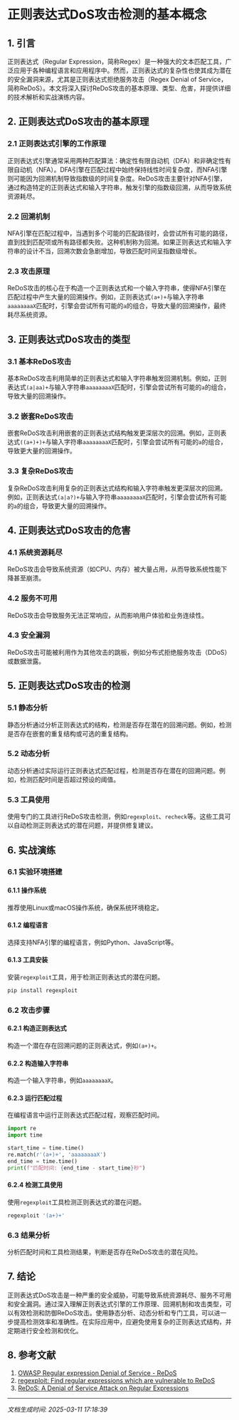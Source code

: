 # 正则表达式DoS攻击检测的基本概念

## 1. 引言

正则表达式（Regular Expression，简称Regex）是一种强大的文本匹配工具，广泛应用于各种编程语言和应用程序中。然而，正则表达式的复杂性也使其成为潜在的安全漏洞来源，尤其是正则表达式拒绝服务攻击（Regex Denial of Service，简称ReDoS）。本文将深入探讨ReDoS攻击的基本原理、类型、危害，并提供详细的技术解析和实战演练内容。

## 2. 正则表达式DoS攻击的基本原理

### 2.1 正则表达式引擎的工作原理

正则表达式引擎通常采用两种匹配算法：确定性有限自动机（DFA）和非确定性有限自动机（NFA）。DFA引擎在匹配过程中始终保持线性时间复杂度，而NFA引擎则可能因为回溯机制导致指数级的时间复杂度。ReDoS攻击主要针对NFA引擎，通过构造特定的正则表达式和输入字符串，触发引擎的指数级回溯，从而导致系统资源耗尽。

### 2.2 回溯机制

NFA引擎在匹配过程中，当遇到多个可能的匹配路径时，会尝试所有可能的路径，直到找到匹配项或所有路径都失败。这种机制称为回溯。如果正则表达式和输入字符串的设计不当，回溯次数会急剧增加，导致匹配时间呈指数级增长。

### 2.3 攻击原理

ReDoS攻击的核心在于构造一个正则表达式和一个输入字符串，使得NFA引擎在匹配过程中产生大量的回溯操作。例如，正则表达式`(a+)+`与输入字符串`aaaaaaaaX`匹配时，引擎会尝试所有可能的`a`的组合，导致大量的回溯操作，最终耗尽系统资源。

## 3. 正则表达式DoS攻击的类型

### 3.1 基本ReDoS攻击

基本ReDoS攻击利用简单的正则表达式和输入字符串触发回溯机制。例如，正则表达式`(a|aa)+`与输入字符串`aaaaaaaaX`匹配时，引擎会尝试所有可能的`a`的组合，导致大量的回溯操作。

### 3.2 嵌套ReDoS攻击

嵌套ReDoS攻击利用嵌套的正则表达式结构触发更深层次的回溯。例如，正则表达式`((a+)+)+`与输入字符串`aaaaaaaaX`匹配时，引擎会尝试所有可能的`a`的组合，导致更大量的回溯操作。

### 3.3 复杂ReDoS攻击

复杂ReDoS攻击利用复杂的正则表达式结构和输入字符串触发更深层次的回溯。例如，正则表达式`(a|a?)+`与输入字符串`aaaaaaaaX`匹配时，引擎会尝试所有可能的`a`的组合，导致更大量的回溯操作。

## 4. 正则表达式DoS攻击的危害

### 4.1 系统资源耗尽

ReDoS攻击会导致系统资源（如CPU、内存）被大量占用，从而导致系统性能下降甚至崩溃。

### 4.2 服务不可用

ReDoS攻击会导致服务无法正常响应，从而影响用户体验和业务连续性。

### 4.3 安全漏洞

ReDoS攻击可能被利用作为其他攻击的跳板，例如分布式拒绝服务攻击（DDoS）或数据泄露。

## 5. 正则表达式DoS攻击的检测

### 5.1 静态分析

静态分析通过分析正则表达式的结构，检测是否存在潜在的回溯问题。例如，检测是否存在嵌套的重复结构或可选的重复结构。

### 5.2 动态分析

动态分析通过实际运行正则表达式匹配过程，检测是否存在潜在的回溯问题。例如，检测匹配时间是否超过预设的阈值。

### 5.3 工具使用

使用专门的工具进行ReDoS攻击检测，例如`regexploit`、`recheck`等。这些工具可以自动检测正则表达式的潜在问题，并提供修复建议。

## 6. 实战演练

### 6.1 实验环境搭建

#### 6.1.1 操作系统

推荐使用Linux或macOS操作系统，确保系统环境稳定。

#### 6.1.2 编程语言

选择支持NFA引擎的编程语言，例如Python、JavaScript等。

#### 6.1.3 工具安装

安装`regexploit`工具，用于检测正则表达式的潜在问题。

```bash
pip install regexploit
```

### 6.2 攻击步骤

#### 6.2.1 构造正则表达式

构造一个潜在存在回溯问题的正则表达式，例如`(a+)+`。

#### 6.2.2 构造输入字符串

构造一个输入字符串，例如`aaaaaaaaX`。

#### 6.2.3 运行匹配过程

在编程语言中运行正则表达式匹配过程，观察匹配时间。

```python
import re
import time

start_time = time.time()
re.match(r'(a+)+', 'aaaaaaaaX')
end_time = time.time()
print(f"匹配时间: {end_time - start_time}秒")
```

#### 6.2.4 检测工具使用

使用`regexploit`工具检测正则表达式的潜在问题。

```bash
regexploit '(a+)+'
```

### 6.3 结果分析

分析匹配时间和工具检测结果，判断是否存在ReDoS攻击的潜在风险。

## 7. 结论

正则表达式DoS攻击是一种严重的安全威胁，可能导致系统资源耗尽、服务不可用和安全漏洞。通过深入理解正则表达式引擎的工作原理、回溯机制和攻击类型，可以有效检测和防御ReDoS攻击。使用静态分析、动态分析和专门工具，可以进一步提高检测效率和准确性。在实际应用中，应避免使用复杂的正则表达式结构，并定期进行安全检测和优化。

## 8. 参考文献

1. [OWASP Regular expression Denial of Service - ReDoS](https://owasp.org/www-community/attacks/Regular_expression_Denial_of_Service_-_ReDoS)
2. [regexploit: Find regular expressions which are vulnerable to ReDoS](https://github.com/doyensec/regexploit)
3. [ReDoS: A Denial of Service Attack on Regular Expressions](https://www.cs.bham.ac.uk/~hxt/research/regexp.pdf)

---

*文档生成时间: 2025-03-11 17:18:39*
